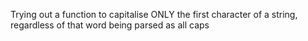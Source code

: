 Trying out a function to capitalise ONLY the first character of a string, regardless of that word being parsed as all caps